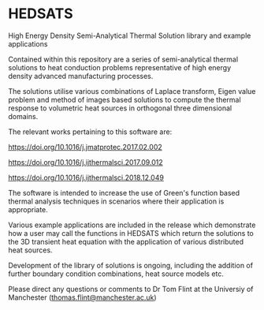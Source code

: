 # HEDSATS
High Energy Density Semi-Analytical Thermal Solution library and example applications

Contained within this repository are a series of semi-analytical thermal solutions to heat conduction problems representative of high energy density advanced manufacturing processes.

The solutions utilise various combinations of Laplace transform, Eigen value problem and method of images based solutions to compute the thermal response to volumetric heat sources in orthogonal three dimensional domains.

The relevant works pertaining to this software are:

https://doi.org/10.1016/j.jmatprotec.2017.02.002

https://doi.org/10.1016/j.ijthermalsci.2017.09.012

https://doi.org/10.1016/j.ijthermalsci.2018.12.049


The software is intended to increase the use of Green's function based thermal analysis techniques in scenarios where their application is appropriate.

Various example applications are included in the release which demonstrate how a user may call the functions in HEDSATS which return the solutions to the 3D transient heat equation with the application of various distributed heat sources.

Development of the library of solutions is ongoing, including the addition of further boundary condition combinations, heat source models etc.

Please direct any questions or comments to Dr Tom Flint at the Universiy of Manchester (thomas.flint@manchester.ac.uk)

